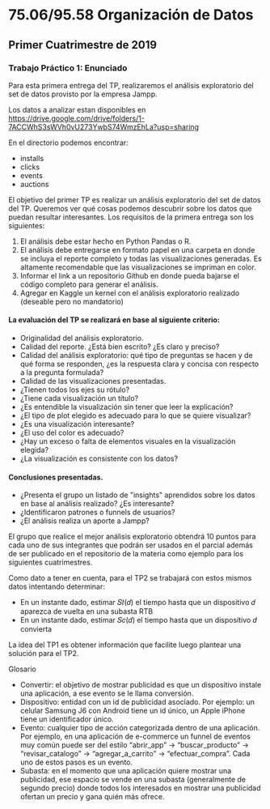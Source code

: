# 75.06/95.58 Organización de Datos
## Primer Cuatrimestre de 2019
### Trabajo Práctico 1: Enunciado


Para esta primera entrega del TP, realizaremos el análisis exploratorio del set de datos provisto por la empresa Jampp. 

Los datos a analizar estan disponibles en https://drive.google.com/drive/folders/1-7ACCWhS3sWVh0vU273YwbS74WmzEhLa?usp=sharing

En el directorio podemos encontrar:
* installs
* clicks 
* events 
* auctions
 
El objetivo del primer TP es realizar un análisis exploratorio del set de datos del TP. Queremos ver qué cosas podemos descubrir sobre los datos que puedan resultar interesantes. Los requisitos de la primera entrega son los siguientes:

1. El análisis debe estar hecho en Python Pandas o R.
2. El análisis debe entregarse en formato papel en una carpeta en donde se incluya el reporte completo y todas las visualizaciones generadas. Es altamente recomendable que las visualizaciones se impriman en color.
3. Informar el link a un repositorio Github en donde pueda bajarse el código completo para generar el análisis.
4. Agregar en Kaggle un kernel con el análisis exploratorio realizado (deseable pero no mandatorio)

#### La evaluación del TP se realizará en base al siguiente criterio:

- Originalidad del análisis exploratorio. 
- Calidad del reporte. ¿Está bien escrito? ¿Es claro y preciso? 
- Calidad del análisis exploratorio: qué tipo de preguntas se hacen y de qué forma se responden, ¿es la respuesta clara y concisa con respecto a la pregunta formulada? 
- Calidad de las visualizaciones presentadas.
- ¿Tienen todos los ejes su rótulo?
- ¿Tiene cada visualización un título?
- ¿Es entendible la visualización sin tener que leer la explicación?
- ¿El tipo de plot elegido es adecuado para lo que se quiere visualizar?
- ¿Es una visualización interesante?
- ¿El uso del color es adecuado?
- ¿Hay un exceso o falta de elementos visuales en la visualización elegida?
- ¿La visualización es consistente con los datos?
#### Conclusiones presentadas.
- ¿Presenta el grupo un listado de "insights" aprendidos sobre los datos en base al análisis realizado? ¿Es interesante?
- ¿Identificaron patrones o funnels de usuarios? 
- ¿El análisis realiza un aporte a Jampp?

El grupo que realice el mejor análisis exploratorio obtendrá 10 puntos para cada uno de sus integrantes que podrán ser usados en el parcial además de ser publicado en el repositorio de la materia como ejemplo para los siguientes cuatrimestres.

Como dato a tener en cuenta, para el TP2 se trabajará con estos mismos datos intentando determinar:
- En un instante dado, estimar 𝑆𝑡(𝑑) el tiempo hasta que un dispositivo 𝑑 aparezca de vuelta en una subasta RTB
- En un instante dado, estimar 𝑆𝑐(𝑑) el tiempo hasta que un dispositivo 𝑑 convierta

La idea del TP1 es obtener información que facilite luego plantear una solución para el TP2.

Glosario

- Convertir: el objetivo de mostrar publicidad es que un dispositivo instale una aplicación, a ese evento se le llama conversión.
- Dispositivo: entidad con un id de publicidad asociado. Por ejemplo: un celular Samsung J6 con Android tiene un id único, un Apple iPhone tiene un identificador único. 
- Evento: cualquier tipo de acción categorizada dentro de una aplicación. Por ejemplo, en una aplicación de e-commerce un funnel de eventos muy común puede ser del estilo “abrir_app” → “buscar_producto” → “revisar_catalogo” → “agregar_a_carrito” → “efectuar_compra”. Cada uno de estos pasos es un evento.
- Subasta: en el momento que una aplicación quiere mostrar una publicidad, ese espacio se vende en una subasta (generalmente de segundo precio) donde todos los interesados en mostrar una publicidad ofertan un precio y gana quién más ofrece.

